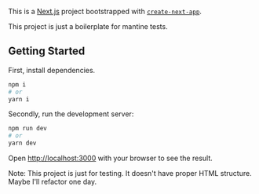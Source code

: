 This is a [Next.js](https://nextjs.org/) project bootstrapped with [`create-next-app`](https://github.com/vercel/next.js/tree/canary/packages/create-next-app).

<p>This project is just a boilerplate for mantine tests.</p>

## Getting Started

First, install dependencies.

```bash
npm i
# or
yarn i
```

Secondly, run the development server:

```bash
npm run dev
# or
yarn dev
```

Open [http://localhost:3000](http://localhost:3000) with your browser to see the result.

Note: This project is just for testing. It doesn't have proper HTML structure. Maybe I'll refactor one day.